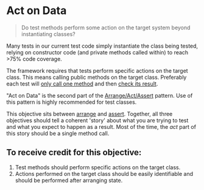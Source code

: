 # Act on Data

> Do test methods perform some action on the target system beyond instantiating classes?

Many tests in our current test code simply instantiate the class being tested, relying on constructor code (and private methods called within) to reach >75% code coverage.

The framework requires that tests perform specific actions on the target class. This means calling public methods on the target class. Preferably each test will [only call one method](./9-one-concept.md) and then [check its result](./4-assert.md).

"Act on Data" is the second part of the [Arrange/Act/Assert](https://github.com/testdouble/contributing-tests/wiki/Arrange-Act-Assert) pattern. Use of this pattern is highly recommended for test classes.

This objective sits between [arrange](./2-arrange.md) and [assert](./4-assert.md). Together, all three objectives should tell a coherent 'story' about what you are trying to test and what you expect to happen as a result. Most of the time, the *act* part of this story should be a single method call.

## To receive credit for this objective: 

1. Test methods should perform specific actions on the target class.
2. Actions performed on the target class should be easily identifiable and should be performed after arranging state.